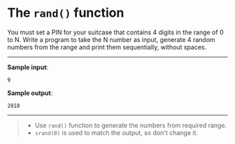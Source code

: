 # The `rand()` function

You must set a PIN for your suitcase that contains 4 digits in the range of 0 to N.
Write a program to take the N number as input, generate 4 random numbers from the range and print them sequentially, without spaces.

---

**Sample input**:
```
9
```

**Sample output**:
```
2818
```

---

>- Use `rand()` function to generate the numbers from required range.  
>- `srand(0)` is used to match the output, so don't change it.